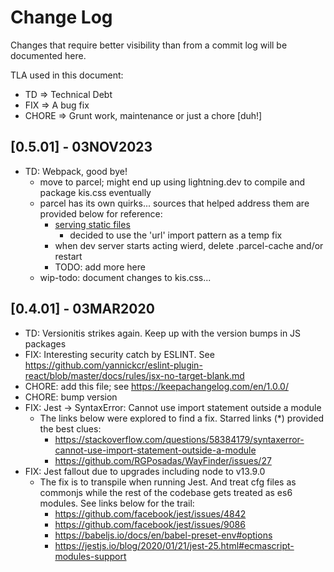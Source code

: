 Change Log
==========
Changes that require better visibility than from a commit log will be
documented here.

TLA used in this document:
- TD      => Technical Debt
- FIX     => A bug fix 
- CHORE   => Grunt work, maintenance or just a chore [duh!]
## [0.5.01] - 03NOV2023
- TD: Webpack, good bye!
  - move to parcel; might end up using lightning.dev to compile and
    package kis.css eventually
  - parcel has its own quirks... sources that helped address
    them are provided below for reference:
    - [serving static files](https://liman.io/blog/static-files-development-parceljs)
      - decided to use the 'url' import pattern as a temp fix
    - when dev server starts acting wierd, delete .parcel-cache and/or restart
    - TODO: add more here
  - wip-todo: document changes to kis.css...

## [0.4.01] - 03MAR2020
- TD: Versionitis strikes again. Keep up with the version bumps in JS packages
- FIX: Interesting security catch by ESLINT. See https://github.com/yannickcr/eslint-plugin-react/blob/master/docs/rules/jsx-no-target-blank.md
- CHORE: add this file; see https://keepachangelog.com/en/1.0.0/
- CHORE: bump version
- FIX: Jest -> SyntaxError: Cannot use import statement outside a module
  - The links below were explored to find a fix. Starred links (*) provided the best clues:
    - https://stackoverflow.com/questions/58384179/syntaxerror-cannot-use-import-statement-outside-a-module
    - https://github.com/RGPosadas/WayFinder/issues/27
- FIX: Jest fallout due to upgrades including node to v13.9.0
  - The fix is to transpile when running Jest. And treat cfg files as commonjs while
    the rest of the codebase gets treated as es6 modules. See links below for the trail:
    - https://github.com/facebook/jest/issues/4842
    - https://github.com/facebook/jest/issues/9086
    - https://babeljs.io/docs/en/babel-preset-env#options
    - https://jestjs.io/blog/2020/01/21/jest-25.html#ecmascript-modules-support
